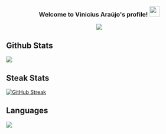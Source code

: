 <h3 align="center">
  Welcome to Vinicius Araújo's profile!
  <img src="https://media.giphy.com/media/hvRJCLFzcasrR4ia7z/giphy.gif" width="28">
</h3>
<p align="center">
  <a href="https://github.com/PAVincius/readme-typing-svg"><img src="https://readme-typing-svg.herokuapp.com/?lines=Front-end%20Web%20and%20App%20Developer;%20Self-taught%20Machine%20Learning%20Engineer....:);%20Passionate%20about%20Na%10L%10P....;#alwayscoding....&center=true&vCenter=true&width=560&height=60"></a>
</p>

## Github Stats  
<div>
  <img src="https://github-readme-stats.vercel.app/api?username=PAVincius&theme=react&show_icons=true&count_private=true&hide_border=true" align="center" />
</div>

## Steak Stats 
  [![GitHub Streak](http://github-readme-streak-stats.herokuapp.com?user=PAVincius&theme=react&hide_border=true)](https://git.io/streak-stats)

## Languages
<a href="https://github.com/anuraghazra/github-readme-stats">
  <!-- Change the `github-readme-stats.anuraghazra1.vercel.app` to `github-readme-stats.vercel.app`  -->
  <img align="center" src="https://github-readme-stats.vercel.app/api/top-langs/?username=PAVincius&layout=compact&theme=material-palenight" />
</a>
